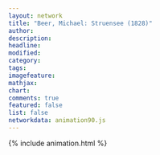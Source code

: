 ```yaml
---
layout: network
title: "Beer, Michael: Struensee (1828)"
author:
description:
headline:
modified:
category:
tags:
imagefeature: 
mathjax: 
chart: 
comments: true
featured: false
list: false
networkdata: animation90.js
---
```

{% include animation.html %}
